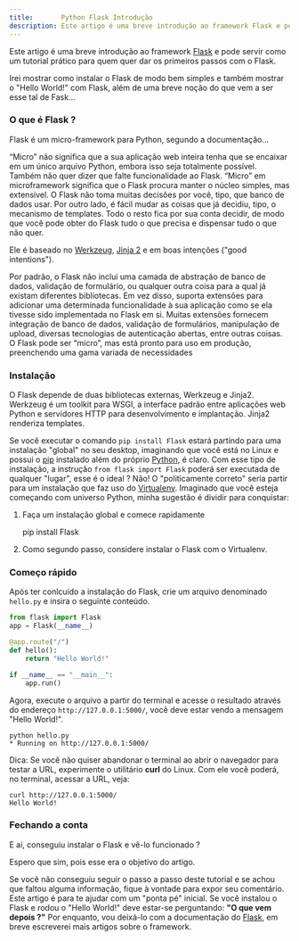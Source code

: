 ```yaml
---
title:       Python Flask Introdução
description: Este artigo é uma breve introdução ao framework Flask e pode servir como um tutorial prático para quem quer dar os primeiros passos com o Flask
---
```


Este artigo é uma breve introdução ao framework [Flask](http://flask.pocoo.org/ "link-externo") e pode servir como um
tutorial prático para quem quer dar os primeiros passos com o Flask.

Irei mostrar como instalar o Flask de modo bem simples e também mostrar o "Hello World!" com Flask, além de uma breve
noção do que vem a ser esse tal de Fask...



### O que é Flask ?

Flask é um micro-framework para Python, segundo a documentação...

“Micro” não significa que a sua aplicação web inteira tenha que se encaixar em um único arquivo Python, embora isso seja 
totalmente possível. Também não quer dizer que falte funcionalidade ao Flask. “Micro” em microframework significa que o 
Flask procura manter o núcleo simples, mas extensível. O Flask não toma muitas decisões por você, tipo, que banco de dados
usar. Por outro lado, é fácil mudar as coisas que já decidiu, tipo, o mecanismo de templates. Todo o resto fica por sua 
conta decidir, de modo que você pode obter do Flask tudo o que precisa e dispensar tudo o que não quer.

Ele é baseado no [Werkzeug](http://werkzeug.pocoo.org/ "link-externo"), [Jinja 2](http://jinja.pocoo.org/ "link-externo")
e em boas intenções ("good intentions").

Por padrão, o Flask não inclui uma camada de abstração de banco de dados, validação de formulário, ou qualquer outra 
coisa para a qual já existam diferentes bibliotecas. Em vez disso, suporta extensões para adicionar uma determinada 
funcionalidade à sua aplicação como se ela tivesse sido implementada no Flask em si. Muitas extensões fornecem integração 
de banco de dados, validação de formulários, manipulação de upload, diversas tecnologias de autenticação abertas, entre 
outras coisas. O Flask pode ser “micro”, mas está pronto para uso em produção, preenchendo uma gama variada de necessidades



### Instalação

O Flask depende de duas bibliotecas externas, Werkzeug e Jinja2. Werkzeug é um toolkit para WSGI, a interface padrão 
entre aplicações web Python e servidores HTTP para desenvolvimento e implantação. Jinja2 renderiza templates.

Se você executar o comando `pip install Flask` estará partindo para uma instalação "global" no seu desktop, imaginando 
que você está no Linux e possui o [pip](/linux/cookbook/pip/) instalado além do próprio [Python](/linux/cookbook/python/),
é claro. Com esse tipo de instalação, a instrução `from flask import Flask` poderá ser executada de qualquer "lugar", 
esse é o ideal ? Não! O "politicamente correto" seria partir para um instalação que faz uso do 
[Virtualenv](/linux/cookbook/virtualenv/). Imaginado que você esteja começando com universo Python, minha
sugestão é dividir para conquistar:

1) Faça um instalação global e comece rapidamente

    pip install Flask

2) Como segundo passo, considere instalar o Flask com o Virtualenv.


### Começo rápido

Após ter conlcuído a instalação do Flask, crie um arquivo denominado `hello.py` e insira o seguinte conteúdo.

```python
from flask import Flask
app = Flask(__name__)

@app.route("/")
def hello():
    return "Hello World!"

if __name__ == "__main__":
    app.run()
```

Agora, execute o arquivo a partir do terminal e acesse o resultado através do endereço `http://127.0.0.1:5000/`, você
deve estar vendo a mensagem "Hello World!".

    python hello.py
    * Running on http://127.0.0.1:5000/

Dica: Se você não quiser abandonar o terminal ao abrir o navegador para testar a URL, experimente o utilitário __curl__
do Linux. Com ele você poderá, no terminal, acessar a URL, veja:

    curl http://127.0.0.1:5000/
    Hello World!



### Fechando a conta

E aí, conseguiu instalar o Flask e vê-lo funcionado ?

Espero que sim, pois esse era o objetivo do artigo.

Se você não conseguiu seguir o passo a passo deste tutorial e se achou que faltou alguma informação, fique à vontade
para expor seu comentário. Este artigo é para te ajudar com um "ponta pé" inicial. Se você instalou o Flask e rodou o 
"Hello World!" deve estar-se perguntando: __"O que vem depois ?"__ Por enquanto, vou deixá-lo com a documentação do
[Flask](http://flask.pocoo.org/docs/0.10/ "link-externo"), em breve escreverei mais artigos sobre o framework.
